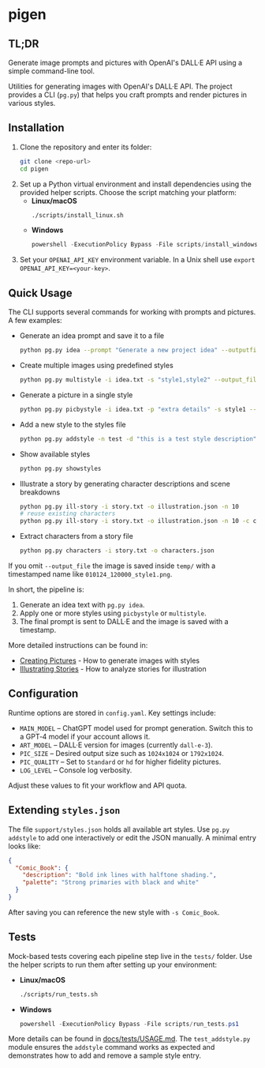 # pigen

## TL;DR
Generate image prompts and pictures with OpenAI's DALL·E API using a simple
command-line tool.

Utilities for generating images with OpenAI's DALL·E API. The project provides a
CLI (`pg.py`) that helps you craft prompts and render pictures in various
styles.

## Installation

1. Clone the repository and enter its folder:
   ```bash
   git clone <repo-url>
   cd pigen
   ```
2. Set up a Python virtual environment and install dependencies using the
   provided helper scripts. Choose the script matching your platform:
   - **Linux/macOS**
     ```bash
     ./scripts/install_linux.sh
     ```
   - **Windows**
     ```powershell
     powershell -ExecutionPolicy Bypass -File scripts/install_windows.ps1
     ```
3. Set your `OPENAI_API_KEY` environment variable. In a Unix shell use
   `export OPENAI_API_KEY=<your-key>`.

## Quick Usage

The CLI supports several commands for working with prompts and pictures. A few
examples:

- Generate an idea prompt and save it to a file
  ```bash
  python pg.py idea --prompt "Generate a new project idea" --outputfile idea.txt
  ```
- Create multiple images using predefined styles
  ```bash
  python pg.py multistyle -i idea.txt -s "style1,style2" --output_file out.png
  ```
- Generate a picture in a single style
  ```bash
  python pg.py picbystyle -i idea.txt -p "extra details" -s style1 --output_file result.png
  ```
- Add a new style to the styles file
  ```bash
  python pg.py addstyle -n test -d "this is a test style description" -p "orange, blue"
  ```
- Show available styles
  ```bash
  python pg.py showstyles
  ```
- Illustrate a story by generating character descriptions and scene breakdowns
  ```bash
  python pg.py ill-story -i story.txt -o illustration.json -n 10
  # reuse existing characters
  python pg.py ill-story -i story.txt -o illustration.json -n 10 -c chars.json
  ```
- Extract characters from a story file
  ```bash
  python pg.py characters -i story.txt -o characters.json
  ```


If you omit ``--output_file`` the image is saved inside ``temp/`` with a
timestamped name like ``010124_120000_style1.png``.

In short, the pipeline is:

1. Generate an idea text with `pg.py idea`.
2. Apply one or more styles using `picbystyle` or `multistyle`.
3. The final prompt is sent to DALL·E and the image is saved with a timestamp.

More detailed instructions can be found in:
- [Creating Pictures](docs/CREATING_PICTURES.md) - How to generate images with styles
- [Illustrating Stories](docs/ILLUSTRATING_STORIES.md) - How to analyze stories for illustration

## Configuration

Runtime options are stored in `config.yaml`. Key settings include:

- `MAIN_MODEL` – ChatGPT model used for prompt generation. Switch this to a GPT‑4 model if your
  account allows it.
- `ART_MODEL` – DALL·E version for images (currently `dall-e-3`).
- `PIC_SIZE` – Desired output size such as `1024x1024` or `1792x1024`.
- `PIC_QUALITY` – Set to `Standard` or `hd` for higher fidelity pictures.
- `LOG_LEVEL` – Console log verbosity.

Adjust these values to fit your workflow and API quota.

## Extending `styles.json`

The file `support/styles.json` holds all available art styles. Use `pg.py addstyle` to add one
interactively or edit the JSON manually. A minimal entry looks like:

```json
{
  "Comic_Book": {
    "description": "Bold ink lines with halftone shading.",
    "palette": "Strong primaries with black and white"
  }
}
```

After saving you can reference the new style with `-s Comic_Book`.

## Tests

Mock-based tests covering each pipeline step live in the `tests/` folder. Use
the helper scripts to run them after setting up your environment:

- **Linux/macOS**
  ```bash
  ./scripts/run_tests.sh
  ```
- **Windows**
  ```powershell
  powershell -ExecutionPolicy Bypass -File scripts/run_tests.ps1
  ```

More details can be found in
[docs/tests/USAGE.md](docs/tests/USAGE.md). The `test_addstyle.py` module
ensures the `addstyle` command works as expected and demonstrates how to add and
remove a sample style entry.
